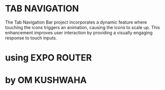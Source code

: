 # TAB NAVIGATION

The Tab Navigation Bar project incorporates a dynamic feature where touching the icons triggers an animation, causing the icons to scale up. This enhancement improves user interaction by providing a visually engaging response to touch inputs.

<h1> using EXPO ROUTER</h1>

<h1> by OM KUSHWAHA </h1>
